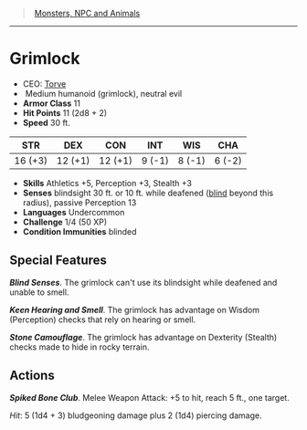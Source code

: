 ﻿---
!MonsterItem
Family: MonsterVO
Type: humanoid (grimlock)
Size: Medium
Alignment: neutral evil
ArmorClass: 11
HitPoints: 11 (2d8 + 2)
Speed: 30 ft.
Strength: 16 (+3)
Dexterity: 12 (+1)
Constitution: 12 (+1)
Intelligence: ' 9 (-1)'
Wisdom: ' 8 (-1)'
Charisma: ' 6 (-2)'
Skills: Athletics +5, Perception +3, Stealth +3
ConditionImmunities: blinded
Senses: blindsight 30 ft. or 10 ft. while deafened ([blind](srd_conditions_blinded.md) beyond this radius), passive Perception 13
Languages: Undercommon
Challenge: 1/4 (50 XP)
Id: monsters_vo.md#grimlock
ParentLink: monsters_vo.md#monsters-npc-and-animals
Name: Grimlock
ParentName: Monsters, NPC and Animals
NameLevel: 1
AltName: '[Torve](hd_monsters_torve.md)'
Attributes:
  Name: Grimlock
  Markdown: >+
    # <!--Name-->Grimlock<!--/Name-->


    - CEO: <!--AltName-->[Torve](hd_monsters_torve.md)<!--/AltName-->

    -  <!--Size-->Medium<!--/Size--> <!--Type-->humanoid (grimlock)<!--/Type-->, <!--Alignment-->neutral evil<!--/Alignment-->

    - **Armor Class** <!--ArmorClass-->11<!--/ArmorClass-->

    - **Hit Points** <!--HitPoints-->11 (2d8 + 2)<!--/HitPoints-->

    - **Speed** <!--Speed-->30 ft.<!--/Speed-->


    |STR|DEX|CON|INT|WIS|CHA|

    |---|---|---|---|---|---|

    |<!--Strength-->16 (+3)<!--/Strength-->|<!--Dexterity-->12 (+1)<!--/Dexterity-->|<!--Constitution-->12 (+1)<!--/Constitution-->|<!--Intelligence--> 9 (-1)<!--/Intelligence-->|<!--Wisdom--> 8 (-1)<!--/Wisdom-->|<!--Charisma--> 6 (-2)<!--/Charisma-->|


    - **Skills** <!--Skills-->Athletics +5, Perception +3, Stealth +3<!--/Skills-->

    - **Senses** <!--Senses-->blindsight 30 ft. or 10 ft. while deafened ([blind](srd_conditions_blinded.md) beyond this radius), passive Perception 13<!--/Senses-->

    - **Languages** <!--Languages-->Undercommon<!--/Languages-->

    - **Challenge** <!--Challenge-->1/4 (50 XP)<!--/Challenge-->

    - **Condition Immunities** <!--ConditionImmunities-->blinded<!--/ConditionImmunities-->


    ## Special Features


    **_Blind Senses_**. The grimlock can't use its blindsight while deafened and unable to smell.


    **_Keen Hearing and Smell_**. The grimlock has advantage on Wisdom (Perception) checks that rely on hearing or smell.


    **_Stone Camouflage_**. The grimlock has advantage on Dexterity (Stealth) checks made to hide in rocky terrain.


    ## Actions


    **_Spiked Bone Club_**. Melee Weapon Attack: +5 to hit, reach 5 ft., one target.


    _Hit_: 5 (1d4 + 3) bludgeoning damage plus 2 (1d4) piercing damage.

  AltName: '[Torve](hd_monsters_torve.md)'
  Size: Medium
  Type: humanoid (grimlock)
  Alignment: neutral evil
  ArmorClass: 11
  HitPoints: 11 (2d8 + 2)
  Speed: 30 ft.
  Strength: 16 (+3)
  Dexterity: 12 (+1)
  Constitution: 12 (+1)
  Intelligence: ' 9 (-1)'
  Wisdom: ' 8 (-1)'
  Charisma: ' 6 (-2)'
  Skills: Athletics +5, Perception +3, Stealth +3
  Senses: blindsight 30 ft. or 10 ft. while deafened ([blind](srd_conditions_blinded.md) beyond this radius), passive Perception 13
  Languages: Undercommon
  Challenge: 1/4 (50 XP)
  ConditionImmunities: blinded
AttributesDictionary: >+
  Name: Grimlock

  Markdown: >+

    # <!--Name-->Grimlock<!--/Name-->





    - CEO: <!--AltName-->[Torve](hd_monsters_torve.md)<!--/AltName-->



    -  <!--Size-->Medium<!--/Size--> <!--Type-->humanoid (grimlock)<!--/Type-->, <!--Alignment-->neutral evil<!--/Alignment-->



    - **Armor Class** <!--ArmorClass-->11<!--/ArmorClass-->



    - **Hit Points** <!--HitPoints-->11 (2d8 + 2)<!--/HitPoints-->



    - **Speed** <!--Speed-->30 ft.<!--/Speed-->





    |STR|DEX|CON|INT|WIS|CHA|



    |---|---|---|---|---|---|



    |<!--Strength-->16 (+3)<!--/Strength-->|<!--Dexterity-->12 (+1)<!--/Dexterity-->|<!--Constitution-->12 (+1)<!--/Constitution-->|<!--Intelligence--> 9 (-1)<!--/Intelligence-->|<!--Wisdom--> 8 (-1)<!--/Wisdom-->|<!--Charisma--> 6 (-2)<!--/Charisma-->|





    - **Skills** <!--Skills-->Athletics +5, Perception +3, Stealth +3<!--/Skills-->



    - **Senses** <!--Senses-->blindsight 30 ft. or 10 ft. while deafened ([blind](srd_conditions_blinded.md) beyond this radius), passive Perception 13<!--/Senses-->



    - **Languages** <!--Languages-->Undercommon<!--/Languages-->



    - **Challenge** <!--Challenge-->1/4 (50 XP)<!--/Challenge-->



    - **Condition Immunities** <!--ConditionImmunities-->blinded<!--/ConditionImmunities-->





    ## Special Features





    **_Blind Senses_**. The grimlock can't use its blindsight while deafened and unable to smell.





    **_Keen Hearing and Smell_**. The grimlock has advantage on Wisdom (Perception) checks that rely on hearing or smell.





    **_Stone Camouflage_**. The grimlock has advantage on Dexterity (Stealth) checks made to hide in rocky terrain.





    ## Actions





    **_Spiked Bone Club_**. Melee Weapon Attack: +5 to hit, reach 5 ft., one target.





    _Hit_: 5 (1d4 + 3) bludgeoning damage plus 2 (1d4) piercing damage.



  AltName: '[Torve](hd_monsters_torve.md)'

  Size: Medium

  Type: humanoid (grimlock)

  Alignment: neutral evil

  ArmorClass: 11

  HitPoints: 11 (2d8 + 2)

  Speed: 30 ft.

  Strength: 16 (+3)

  Dexterity: 12 (+1)

  Constitution: 12 (+1)

  Intelligence: ' 9 (-1)'

  Wisdom: ' 8 (-1)'

  Charisma: ' 6 (-2)'

  Skills: Athletics +5, Perception +3, Stealth +3

  Senses: blindsight 30 ft. or 10 ft. while deafened ([blind](srd_conditions_blinded.md) beyond this radius), passive Perception 13

  Languages: Undercommon

  Challenge: 1/4 (50 XP)

  ConditionImmunities: blinded

---
> [Monsters, NPC and Animals](srd_monsters.md)

---

# Grimlock

- CEO: [Torve](hd_monsters_torve.md)
-  Medium humanoid (grimlock), neutral evil
- **Armor Class** 11
- **Hit Points** 11 (2d8 + 2)
- **Speed** 30 ft.

|STR|DEX|CON|INT|WIS|CHA|
|---|---|---|---|---|---|
|16 (+3)|12 (+1)|12 (+1)| 9 (-1)| 8 (-1)| 6 (-2)|

- **Skills** Athletics +5, Perception +3, Stealth +3
- **Senses** blindsight 30 ft. or 10 ft. while deafened ([blind](srd_conditions_blinded.md) beyond this radius), passive Perception 13
- **Languages** Undercommon
- **Challenge** 1/4 (50 XP)
- **Condition Immunities** blinded

## Special Features

**_Blind Senses_**. The grimlock can't use its blindsight while deafened and unable to smell.

**_Keen Hearing and Smell_**. The grimlock has advantage on Wisdom (Perception) checks that rely on hearing or smell.

**_Stone Camouflage_**. The grimlock has advantage on Dexterity (Stealth) checks made to hide in rocky terrain.

## Actions

**_Spiked Bone Club_**. Melee Weapon Attack: +5 to hit, reach 5 ft., one target.

_Hit_: 5 (1d4 + 3) bludgeoning damage plus 2 (1d4) piercing damage.

